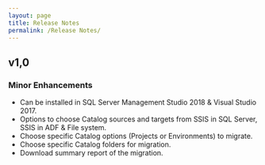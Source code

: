 ```yaml
---
layout: page
title: Release Notes
permalink: /Release Notes/
---
```


## v1,0

### Minor Enhancements

  * Can be installed in SQL Server Management Studio 2018 & Visual Studio 2017.
  * Options to choose Catalog sources and targets from SSIS in SQL Server, SSIS in ADF & File system.
  * Choose specific Catalog options (Projects or Environments) to migrate.
  * Choose specific Catalog folders for migration.
  * Download summary report of the migration.

